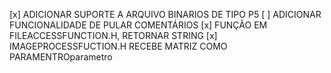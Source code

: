 [x] ADICIONAR SUPORTE A ARQUIVO BINARIOS DE TIPO P5
[ ] ADICIONAR FUNCIONALIDADE DE PULAR COMENTÁRIOS
[x] FUNÇÃO EM FILEACCESSFUNCTION.H, RETORNAR STRING
[x] IMAGEPROCESSFUCTION.H RECEBE MATRIZ COMO PARAMENTROparametro